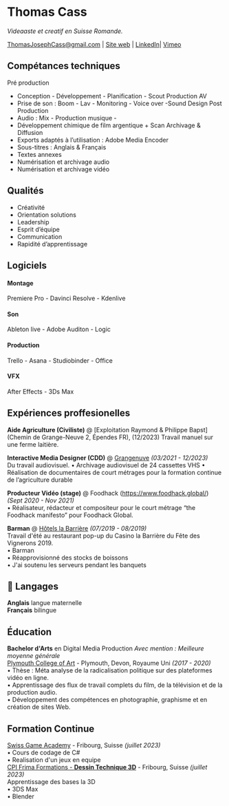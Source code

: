 # Thomas Cass
_Videaaste et creatif en Suisse Romande._

<div id="webaddress">
<a href="mailto:ThomasJosephCass@gmail.com">ThomasJosephCass@gmail.com</a>
| <a href="https://thomasjosephcass.wixsite.com/film">Site web</a>
| <a href="https://www.linkedin.com/in/thomas-cass/">LinkedIn</a>|
  <a href="https://vimeo.com/thomascass/">Vimeo</a>
</div>

## Compétances techniques

Pré production
- Conception - Développement - Planification - Scout
Production AV
- Prise de son : Boom - Lav - Monitoring - Voice over -Sound Design
Post Production
- Audio : Mix -  Production musique -
- Développement chimique de film argentique + Scan
Archivage & Diffusion
- Exports adaptés à l’utilisation : Adobe Media Encoder
- Sous-titres : Anglais & Français
- Textes annexes
- Numérisation et archivage audio
- Numérisation et archivage vidéo

 ## Qualités 
- Créativité
- Orientation solutions
- Leadership
- Esprit d’équipe
- Communication
- Rapidité d’apprentissage

 ## Logiciels
#### Montage
Premiere Pro - Davinci Resolve - Kdenlive
#### Son
Ableton live - Adobe Auditon - Logic
#### Production
Trello - Asana - Studiobinder - Office
#### VFX
After Effects - 3Ds Max

## Expériences proffesionelles

**Aide Agriculture (Civiliste)** @ [Exploitation Raymond & Philippe Bapst](Chemin de Grange-Neuve 2, Épendes FR), (12/2023)
Travail manuel sur une ferme laitière.

**Interactive Media Designer (CDD)** @ [Grangenuve](https://www.fr.ch/grangeneuve/) _(03/2021 - 12/2023)_ <br>
Du travail audiovisuel.
  • Archivage audiovisuel de 24 cassettes VHS
  • Réalisation de documentaires de court métrages pour la formation continue de l’agriculture durable

**Producteur Vidéo (stage)** @ Foodhack (https://www.foodhack.global/) _(Sept 2020 - Nov 2021)_ <br>
• Réalisateur, rédacteur et compositeur pour le court métrage “the Foodhack manifesto” pour Foodhack Global.


**Barman** @ [Hôtels la Barrière](https://www.hotelsbarriere.com/fr.html) _(07/2019 - 08/2019)_ <br>Travail d'été au restaurant pop-up du Casino la Barrière du Fête des Vignerons 2019. <br>
	• Barman <br>
	• Réapprovisionné des stocks de boissons <br>
	• J'ai soutenu les serveurs pendant les banquets <br>


## 💬 Langages

**Anglais** langue maternelle <br>
**Français** bilingue


##  Éducation

**Bachelor d'Arts** en Digital Media Production *Avec mention : Meilleure moyenne générale*
<br> [Plymouth College of Art](https://www.plymouthart.ac.uk/) - Plymouth, Devon, Royaume Uni _(2017 - 2020)_ <br>
	• Thèse : Méta analyse de la radicalisation politique sur des plateformes
	vidéo en ligne. <br>
	• Apprentissage des flux de travail complets du film, de la télévision et
	de la production audio. <br>
	• Développement des compétences en photographie, graphisme et en
	création de sites Web. <br>

 
 ##  Formation Continue

[Swiss Game Academy](https://gameacademy.ch/SGA/) - Fribourg, Suisse _(juillet 2023)_ <br>
	• Cours de codage de C#  <br>
	• Realisation d'un jeux en equipe <br>
[CPI Frima Formations - **Dessin Technique 3D**](https://frima-formations.ch/) - Fribourg, Suisse _(juillet 2023)_ <br>
	Apprentissage des bases la 3D <br> 
		• 3DS Max <br>
		• Blender <br>
